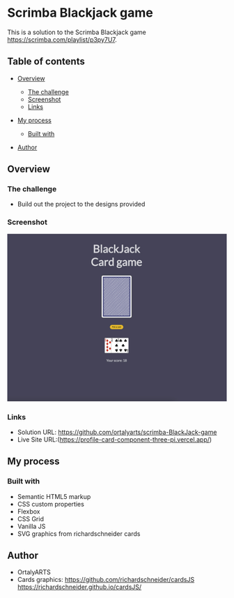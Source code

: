 # Scrimba Blackjack game

This is a solution to the Scrimba Blackjack game https://scrimba.com/playlist/p3py7U7. 
## Table of contents

- [Overview](#overview)
  - [The challenge](#the-challenge)
  - [Screenshot](#screenshot)
  - [Links](#links)
- [My process](#my-process)
  - [Built with](#built-with)

- [Author](#author)


## Overview

### The challenge

- Build out the project to the designs provided

### Screenshot

![](./screenshot.jpg)


### Links

- Solution URL: https://github.com/ortalyarts/scrimba-BlackJack-game
- Live Site URL:(https://profile-card-component-three-pi.vercel.app/)

## My process


### Built with

- Semantic HTML5 markup
- CSS custom properties
- Flexbox
- CSS Grid
- Vanilla JS
- SVG graphics from richardschneider cards 

## Author

- OrtalyARTS
- Cards graphics: https://github.com/richardschneider/cardsJS
https://richardschneider.github.io/cardsJS/